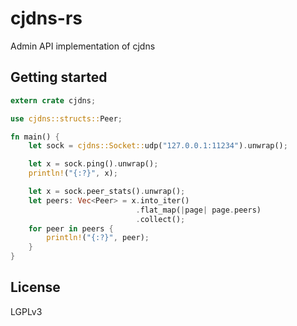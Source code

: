 # cjdns-rs

Admin API implementation of cjdns

## Getting started

```rust
extern crate cjdns;

use cjdns::structs::Peer;

fn main() {
    let sock = cjdns::Socket::udp("127.0.0.1:11234").unwrap();

    let x = sock.ping().unwrap();
    println!("{:?}", x);

    let x = sock.peer_stats().unwrap();
    let peers: Vec<Peer> = x.into_iter()
                            .flat_map(|page| page.peers)
                            .collect();
    for peer in peers {
        println!("{:?}", peer);
    }
}
```

## License

LGPLv3
